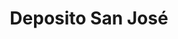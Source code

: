 ---
title: "Deposito San José"
url: /guatemala-guatemala-zona-14/deposito-san-jose/
shop: general
---